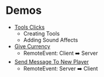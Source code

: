 # Demos



- [Tools Clicks](./ToolClicks/README.md)
    - Creating Tools
    - Adding Sound Affects
- [Give Currency](./GiveCurrency/README.md)
    - RemoteEvent: Client ➡️ Server
- [Send Message To New Player](./SendNewPlayerMessgae/README.md)
    - RemoteEvent: Server ➡️ Client
